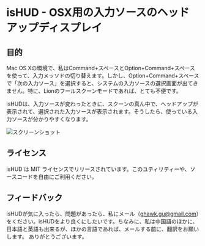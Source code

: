# isHUD - OSX用の入力ソースのヘッドアップディスプレイ

## 目的
Mac OS Xの環境で、私はCommand+スペースとOption+Command+スペースを使って、入力メッソドの切り替えます。しかし、Option+Command+スペースで「次の入力ソース」を選択すると、システムの入力ソースの選択画面が出てきません。特に、Lionのフールスクーンモードであれば、とても不便です。

isHUDは、入力ソースが変わったときに、スクーンの真ん中で、ヘッドアップが表示されて、選択された入力ソースが表示されます。そうしたら、使っている入力ソースが分かりやすくなります。

![スクリーンショット](http://www.think-in-g.net/ghawk/blog/wp-content/uploads/2011/11/isHUD-screenshot-jpn.jpg)

## ライセンス
isHUD は MIT ライセンスでリリースされています。このユティリティーや、ソースコードを自由にご利用ください。

## フィードバック
isHUDが気に入ったら、問題があったら、私にメール（ghawk.gu@gmail.com）をください。isHUDをより良くにしたいです。ちなみに、私は中国語のほかに、日本語と英語も出来るが、ほかの言語であれば、メールする前に、翻訳をお願いします。
ありがとうございます。

